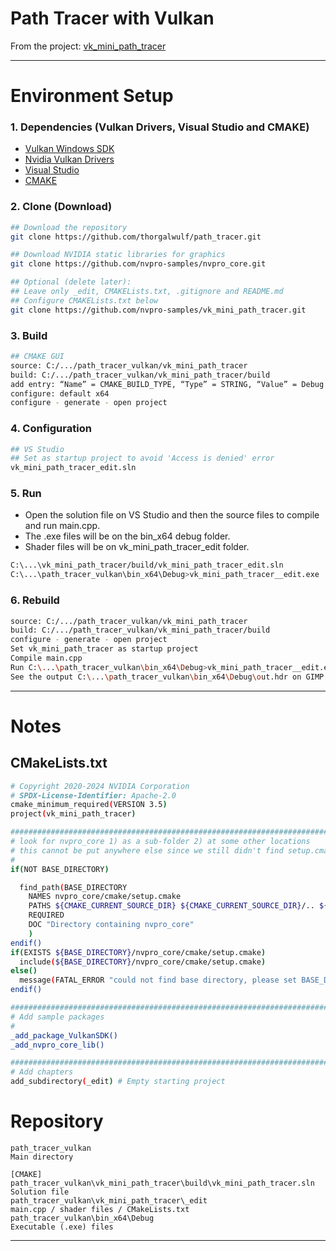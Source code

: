 # Path Tracer with Vulkan

From the project: [vk_mini_path_tracer](https://github.com/nvpro-samples/vk_mini_path_tracer)

---

# Environment Setup

### 1. Dependencies (Vulkan Drivers, Visual Studio and CMAKE)
- [Vulkan Windows SDK](https://vulkan.lunarg.com/sdk/home)
- [Nvidia Vulkan Drivers](https://developer.nvidia.com/vulkan-driver)
- [Visual Studio](https://visualstudio.microsoft.com/downloads/)
- [CMAKE](https://cmake.org/download/)

### 2. Clone (Download)
```bash
## Download the repository
git clone https://github.com/thorgalwulf/path_tracer.git

## Download NVIDIA static libraries for graphics
git clone https://github.com/nvpro-samples/nvpro_core.git 

## Optional (delete later):
## Leave only _edit, CMAKELists.txt, .gitignore and README.md
## Configure CMAKELists.txt below
git clone https://github.com/nvpro-samples/vk_mini_path_tracer.git 
```

### 3. Build
```bash
## CMAKE GUI
source: C:/.../path_tracer_vulkan/vk_mini_path_tracer 
build: C:/.../path_tracer_vulkan/vk_mini_path_tracer/build
add entry: “Name” = CMAKE_BUILD_TYPE, “Type” = STRING, “Value” = Debug
configure: default x64
configure - generate - open project
```

### 4. Configuration
```bash
## VS Studio
## Set as startup project to avoid 'Access is denied' error
vk_mini_path_tracer_edit.sln
```

### 5. Run
- Open the solution file on VS Studio and then the source files to compile and run main.cpp. 
- The .exe files will be on the bin_x64 debug folder.
- Shader files will be on vk_mini_path_tracer\_edit folder.
```bash
C:\...\vk_mini_path_tracer/build/vk_mini_path_tracer_edit.sln 
C:\...\path_tracer_vulkan\bin_x64\Debug>vk_mini_path_tracer__edit.exe
```

### 6. Rebuild
```bash
source: C:/.../path_tracer_vulkan/vk_mini_path_tracer 
build: C:/.../path_tracer_vulkan/vk_mini_path_tracer/build
configure - generate - open project
Set vk_mini_path_tracer as startup project
Compile main.cpp
Run C:\...\path_tracer_vulkan\bin_x64\Debug>vk_mini_path_tracer__edit.exe
See the output C:\...\path_tracer_vulkan\bin_x64\Debug\out.hdr on GIMP
```

---

# Notes

## CMakeLists.txt
```bash
# Copyright 2020-2024 NVIDIA Corporation
# SPDX-License-Identifier: Apache-2.0
cmake_minimum_required(VERSION 3.5)
project(vk_mini_path_tracer)

#####################################################################################
# look for nvpro_core 1) as a sub-folder 2) at some other locations
# this cannot be put anywhere else since we still didn't find setup.cmake yet
#
if(NOT BASE_DIRECTORY)

  find_path(BASE_DIRECTORY
    NAMES nvpro_core/cmake/setup.cmake
    PATHS ${CMAKE_CURRENT_SOURCE_DIR} ${CMAKE_CURRENT_SOURCE_DIR}/.. ${CMAKE_CURRENT_SOURCE_DIR}/../.. 
    REQUIRED
    DOC "Directory containing nvpro_core"
    )
endif()
if(EXISTS ${BASE_DIRECTORY}/nvpro_core/cmake/setup.cmake)
  include(${BASE_DIRECTORY}/nvpro_core/cmake/setup.cmake)
else()
  message(FATAL_ERROR "could not find base directory, please set BASE_DIRECTORY to folder containing nvpro_core")
endif()

#####################################################################################
# Add sample packages
#
_add_package_VulkanSDK()
_add_nvpro_core_lib()

#####################################################################################
# Add chapters
add_subdirectory(_edit) # Empty starting project
```

# Repository

```
path_tracer_vulkan                                                    Main directory

[CMAKE]
path_tracer_vulkan\vk_mini_path_tracer\build\vk_mini_path_tracer.sln  Solution file
path_tracer_vulkan\vk_mini_path_tracer\_edit                          main.cpp / shader files / CMakeLists.txt
path_tracer_vulkan\bin_x64\Debug                                      Executable (.exe) files
```

---
